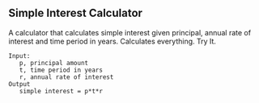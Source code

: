 ## Simple Interest Calculator

A calculator that calculates simple interest given principal, annual rate of interest and time period in years.
Calculates everything.
Try It.

```
Input:
   p, principal amount
   t, time period in years
   r, annual rate of interest
Output
   simple interest = p*t*r
```
